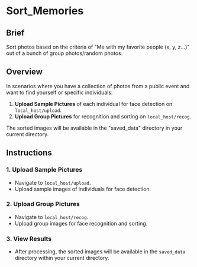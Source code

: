 # Sort_Memories

## Brief

Sort photos based on the criteria of "Me with my favorite people (x, y, z...)" out of a bunch of group photos/random photos.

## Overview

In scenarios where you have a collection of photos from a public event and want to find yourself or specific individuals:

1. **Upload Sample Pictures** of each individual for face detection on `local_host/upload`.
2. **Upload Group Pictures** for recognition and sorting on `local_host/recog`.

The sorted images will be available in the "saved_data" directory in your current directory.

## Instructions

### 1. Upload Sample Pictures

- Navigate to `local_host/upload`.
- Upload sample images of individuals for face detection.

### 2. Upload Group Pictures

- Navigate to `local_host/recog`.
- Upload group images for face recognition and sorting.

### 3. View Results

- After processing, the sorted images will be available in the `saved_data` directory within your current directory.
